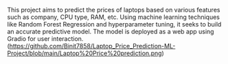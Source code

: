 This project aims to predict the prices of laptops based on various features such as company, CPU type, RAM, etc. Using machine learning techniques like Random Forest Regression and hyperparameter tuning, it seeks to build an accurate predictive model. The model is deployed as a web app using Gradio for user interaction.(https://github.com/Binit7858/Laptop_Price_Prediction-ML-Project/blob/main/Laptop%20Price%20prediction.png)
